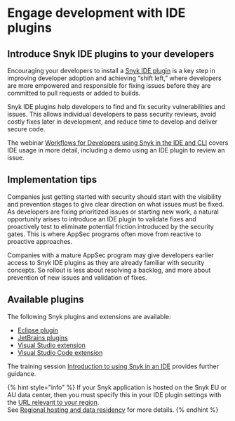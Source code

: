 # Engage development with IDE plugins

## Introduce Snyk IDE plugins to your developers

Encouraging your developers to install a [Snyk IDE plugin](../../../scm-ide-and-ci-cd-workflow-and-integrations/use-snyk-in-your-ide/) is a key step in improving developer adoption and achieving “shift left,” where developers are more empowered and responsible for fixing issues before they are committed to pull requests or added to builds.

Snyk IDE plugins help developers to find and fix security vulnerabilities and issues. This allows individual developers to pass security reviews, avoid costly fixes later in development, and reduce time to develop and deliver secure code.

The webinar [Workflows for Developers using Snyk in the IDE and CLI](https://www.youtube.com/watch?v=jzUJS6S6H48) covers IDE usage in more detail, including a demo using an IDE plugin to review an issue.

## Implementation tips

Companies just getting started with security should start with the visibility and prevention stages to give clear direction on what issues must be fixed. As developers are fixing prioritized issues or starting new work, a natural opportunity arises to introduce an IDE plugin to validate fixes and proactively test to eliminate potential friction introduced by the security gates. This is where AppSec programs often move from reactive to proactive approaches.&#x20;

Companies with a mature AppSec program may give developers earlier access to Snyk IDE plugins as they are already familiar with security concepts. So rollout is less about resolving a backlog, and more about prevention of new issues and validation of fixes.

## Available plugins

The following Snyk plugins and extensions are available:

* [Eclipse plugin](../../../scm-ide-and-ci-cd-workflow-and-integrations/use-snyk-in-your-ide/eclipse-plugin/)
* [JetBrains plugins](../../../scm-ide-and-ci-cd-workflow-and-integrations/use-snyk-in-your-ide/jetbrains-plugins/)
* [Visual Studio extension](../../../scm-ide-and-ci-cd-workflow-and-integrations/use-snyk-in-your-ide/visual-studio-extension/)
* [Visual Studio Code extension](../../../scm-ide-and-ci-cd-workflow-and-integrations/use-snyk-in-your-ide/visual-studio-code-extension/)

The training session [Introduction to using Snyk in an IDE](https://learn.snyk.io/lesson/snyk-in-an-ide/) provides further guidance.

{% hint style="info" %}
&#x20;If your Snyk application is hosted on the Snyk EU or AU data center, then you must specify this in your IDE plugin settings with the [URL relevant to your region](../../../working-with-snyk/regional-hosting-and-data-residency.md#ides-urls).\
See [Regional hosting and data residency](../../../working-with-snyk/regional-hosting-and-data-residency.md) for more details.
{% endhint %}
